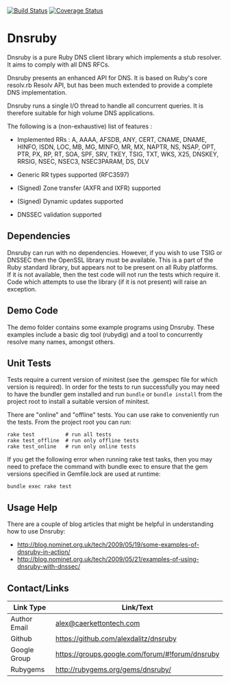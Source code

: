 [![Build Status](https://travis-ci.org/alexdalitz/dnsruby.svg?branch=master)](https://travis-ci.org/alexdalitz/dnsruby)
[![Coverage Status](https://img.shields.io/coveralls/alexdalitz/dnsruby.svg)](https://coveralls.io/r/alexdalitz/dnsruby?branch=master)

Dnsruby
=======

Dnsruby is a pure Ruby DNS client library which implements a
stub resolver. It aims to comply with all DNS RFCs.

Dnsruby presents an enhanced API for DNS. It is based on Ruby's core
resolv.rb Resolv API, but has been much extended to provide a
complete DNS implementation.

Dnsruby runs a single I/O thread to handle all concurrent
queries. It is therefore suitable for high volume DNS applications.

The following is a (non-exhaustive) list of features :

- Implemented RRs :  A, AAAA, AFSDB, ANY, CERT, CNAME, DNAME,
     HINFO, ISDN, LOC, MB, MG, MINFO, MR, MX, NAPTR, NS, NSAP,
     OPT, PTR, PX, RP, RT, SOA, SPF, SRV, TKEY, TSIG, TXT, WKS,
     X25, DNSKEY, RRSIG, NSEC, NSEC3, NSEC3PARAM, DS, DLV

- Generic RR types supported (RFC3597)

- (Signed) Zone transfer (AXFR and IXFR) supported

- (Signed) Dynamic updates supported

- DNSSEC validation supported

Dependencies
------------

Dnsruby can run with no dependencies. However, if you wish to
use TSIG or DNSSEC then the OpenSSL library must be available.
This is a part of the Ruby standard library, but appears not to
be present on all Ruby platforms. If it is not available, then
the test code will not run the tests which require it. Code which
attempts to use the library (if it is not present) will raise an
exception.

Demo Code
---------

The demo folder contains some example programs using Dnsruby.
These examples include a basic dig tool (rubydig) and a tool to
concurrently resolve many names, amongst others.

Unit Tests
----------

Tests require a current version of minitest (see the .gemspec file
for which version is required).  In order for the tests to run
successfully you may need to have the bundler gem installed and
run `bundle` or `bundle install` from the project root to install
a suitable version of minitest.

There are "online" and "offline" tests.  You can use rake to
conveniently run the tests.  From the project root you can run:
```
rake test          # run all tests
rake test_offline  # run only offline tests
rake test_online   # run only online tests
```
If you get the following error when running rake test tasks,
then you may need to preface the command with bundle exec to
ensure that the gem versions specified in Gemfile.lock are used
at runtime:

```
bundle exec rake test
```

Usage Help
----------

There are a couple of blog articles that might be helpful
in understanding how to use Dnsruby:

* http://blog.nominet.org.uk/tech/2009/05/19/some-examples-of-dnsruby-in-action/
* http://blog.nominet.org.uk/tech/2009/05/21/examples-of-using-dnsruby-with-dnssec/


Contact/Links
-------

| Link Type | Link/Text |
|-----|-----
| Author Email | alex@caerkettontech.com |
| Github | https://github.com/alexdalitz/dnsruby |
| Google Group | https://groups.google.com/forum/#!forum/dnsruby |
| Rubygems | http://rubygems.org/gems/dnsruby/ |
